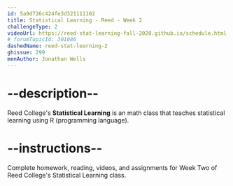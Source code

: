 ```yaml
---
id: 5a9d726c424fe3d321111102
title: Statistical Learning - Reed - Week 2
challengeType: 2
videoUrl: https://reed-stat-learning-fall-2020.github.io/schedule.html
# forumTopicId: 301086
dashedName: reed-stat-learning-2
ghissue: 299
menAuthor: Jonathan Wells
---
```


# --description--

Reed College's __Statistical Learning__ is an math class that teaches statistical learning using R (programming language).

# --instructions--

Complete homework, reading, videos, and assignments for Week Two of Reed College's Statistical Learning class.